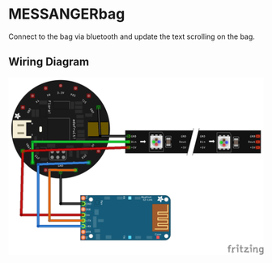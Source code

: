 # MESSANGERbag

Connect to the bag via bluetooth and update the text scrolling on the bag.

## Wiring Diagram

![wiring diagram for messanger bag](wiring.png)

